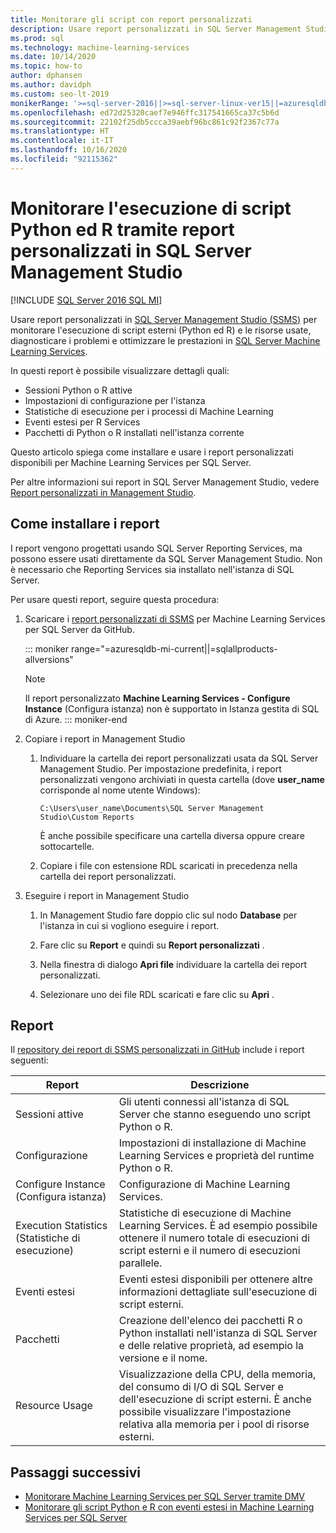 ```yaml
---
title: Monitorare gli script con report personalizzati
description: Usare report personalizzati in SQL Server Management Studio (SSMS) per monitorare l'esecuzione di script esterni (Python ed R) e le risorse usate, diagnosticare i problemi e ottimizzare le prestazioni in Machine Learning Services per SQL Server.
ms.prod: sql
ms.technology: machine-learning-services
ms.date: 10/14/2020
ms.topic: how-to
author: dphansen
ms.author: davidph
ms.custom: seo-lt-2019
monikerRange: '>=sql-server-2016||>=sql-server-linux-ver15||=azuresqldb-mi-current||=sqlallproducts-allversions'
ms.openlocfilehash: ed72d25320caef7e946ffc317541665ca37c5b6d
ms.sourcegitcommit: 22102f25db5ccca39aebf96bc861c92f2367c77a
ms.translationtype: HT
ms.contentlocale: it-IT
ms.lasthandoff: 10/16/2020
ms.locfileid: "92115362"
---
```

# <a name="monitor-python-and-r-script-execution-using-custom-reports-in-sql-server-management-studio"></a>Monitorare l'esecuzione di script Python ed R tramite report personalizzati in SQL Server Management Studio
[!INCLUDE [SQL Server 2016 SQL MI](../../includes/applies-to-version/sqlserver2016-asdbmi.md)]

Usare report personalizzati in [SQL Server Management Studio (SSMS)](../../ssms/download-sql-server-management-studio-ssms.md) per monitorare l'esecuzione di script esterni (Python ed R) e le risorse usate, diagnosticare i problemi e ottimizzare le prestazioni in [SQL Server Machine Learning Services](../sql-server-machine-learning-services.md).

In questi report è possibile visualizzare dettagli quali:

- Sessioni Python o R attive
- Impostazioni di configurazione per l'istanza
- Statistiche di esecuzione per i processi di Machine Learning
- Eventi estesi per R Services
- Pacchetti di Python o R installati nell'istanza corrente

Questo articolo spiega come installare e usare i report personalizzati disponibili per Machine Learning Services per SQL Server.

Per altre informazioni sui report in SQL Server Management Studio, vedere [Report personalizzati in Management Studio](../../ssms/object/custom-reports-in-management-studio.md).

## <a name="how-to-install-the-reports"></a>Come installare i report

I report vengono progettati usando SQL Server Reporting Services, ma possono essere usati direttamente da SQL Server Management Studio. Non è necessario che Reporting Services sia installato nell'istanza di SQL Server.

Per usare questi report, seguire questa procedura:

1. Scaricare i [report personalizzati di SSMS](https://github.com/Microsoft/sql-server-samples/tree/master/samples/features/machine-learning-services/ssms-custom-reports) per Machine Learning Services per SQL Server da GitHub.

   ::: moniker range="=azuresqldb-mi-current||=sqlallproducts-allversions"
   >[!NOTE]
   > Il report personalizzato **Machine Learning Services - Configure Instance** (Configura istanza) non è supportato in Istanza gestita di SQL di Azure.
   ::: moniker-end

2. Copiare i report in Management Studio

    1. Individuare la cartella dei report personalizzati usata da SQL Server Management Studio. Per impostazione predefinita, i report personalizzati vengono archiviati in questa cartella (dove **user_name** corrisponde al nome utente Windows):

        `C:\Users\user_name\Documents\SQL Server Management Studio\Custom Reports`

       È anche possibile specificare una cartella diversa oppure creare sottocartelle.

    2. Copiare i file con estensione RDL scaricati in precedenza nella cartella dei report personalizzati.

3. Eseguire i report in Management Studio

    1. In Management Studio fare doppio clic sul nodo **Database** per l'istanza in cui si vogliono eseguire i report.

    2. Fare clic su **Report** e quindi su **Report personalizzati** .

    3. Nella finestra di dialogo **Apri file** individuare la cartella dei report personalizzati.

    4. Selezionare uno dei file RDL scaricati e fare clic su **Apri** .

## <a name="reports"></a>Report

Il [repository dei report di SSMS personalizzati in GitHub](https://github.com/Microsoft/sql-server-samples/tree/master/samples/features/machine-learning-services/ssms-custom-reports) include i report seguenti:

| Report | Descrizione |
|-|-|
| Sessioni attive | Gli utenti connessi all'istanza di SQL Server che stanno eseguendo uno script Python o R. |
| Configurazione | Impostazioni di installazione di Machine Learning Services e proprietà del runtime Python o R. |
| Configure Instance (Configura istanza) | Configurazione di Machine Learning Services. |
| Execution Statistics (Statistiche di esecuzione) | Statistiche di esecuzione di Machine Learning Services. È ad esempio possibile ottenere il numero totale di esecuzioni di script esterni e il numero di esecuzioni parallele. |
| Eventi estesi | Eventi estesi disponibili per ottenere altre informazioni dettagliate sull'esecuzione di script esterni. |
| Pacchetti | Creazione dell'elenco dei pacchetti R o Python installati nell'istanza di SQL Server e delle relative proprietà, ad esempio la versione e il nome. |
| Resource Usage | Visualizzazione della CPU, della memoria, del consumo di I/O di SQL Server e dell'esecuzione di script esterni. È anche possibile visualizzare l'impostazione relativa alla memoria per i pool di risorse esterni. |

## <a name="next-steps"></a>Passaggi successivi

- [Monitorare Machine Learning Services per SQL Server tramite DMV](monitor-sql-server-machine-learning-services-using-dynamic-management-views.md)
- [Monitorare gli script Python e R con eventi estesi in Machine Learning Services per SQL Server](extended-events.md)
